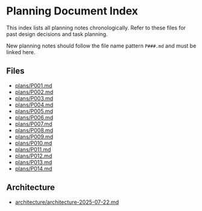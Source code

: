 # Planning Document Index

This index lists all planning notes chronologically. Refer to these files for past design decisions and task planning.

New planning notes should follow the file name pattern `P###.md` and must be linked here.

## Files
- [plans/P001.md](plans/P001.md)
- [plans/P002.md](plans/P002.md)
- [plans/P003.md](plans/P003.md)
- [plans/P004.md](plans/P004.md)
- [plans/P005.md](plans/P005.md)
- [plans/P006.md](plans/P006.md)
- [plans/P007.md](plans/P007.md)
- [plans/P008.md](plans/P008.md)
- [plans/P009.md](plans/P009.md)
- [plans/P010.md](plans/P010.md)
- [plans/P011.md](plans/P011.md)
- [plans/P012.md](plans/P012.md)
- [plans/P013.md](plans/P013.md)
- [plans/P014.md](plans/P014.md)

## Architecture
- [architecture/architecture-2025-07-22.md](architecture/architecture-2025-07-22.md)
